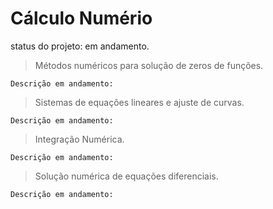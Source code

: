 <h1> Cálculo Numério </h1>

status do projeto: em andamento.

> Métodos numéricos para solução de zeros de funções.
```
Descrição em andamento:
```

> Sistemas de equações lineares e ajuste de curvas.
```
Descrição em andamento:
```

> Integração Numérica.
```
Descrição em andamento:
```

> Solução numérica de equações diferenciais.
```
Descrição em andamento:
```

